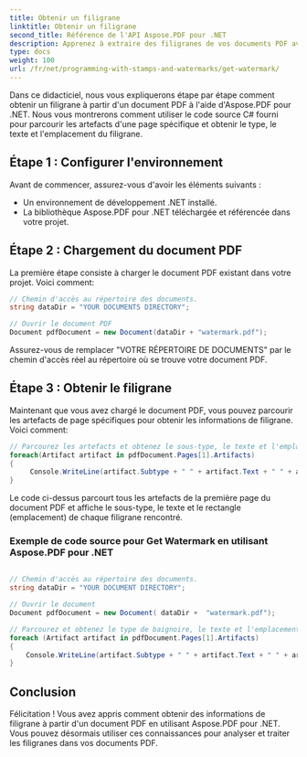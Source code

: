 ```yaml
---
title: Obtenir un filigrane
linktitle: Obtenir un filigrane
second_title: Référence de l'API Aspose.PDF pour .NET
description: Apprenez à extraire des filigranes de vos documents PDF avec Aspose.PDF pour .NET.
type: docs
weight: 100
url: /fr/net/programming-with-stamps-and-watermarks/get-watermark/
---
```

Dans ce didacticiel, nous vous expliquerons étape par étape comment obtenir un filigrane à partir d'un document PDF à l'aide d'Aspose.PDF pour .NET. Nous vous montrerons comment utiliser le code source C# fourni pour parcourir les artefacts d'une page spécifique et obtenir le type, le texte et l'emplacement du filigrane.

## Étape 1 : Configurer l'environnement

Avant de commencer, assurez-vous d'avoir les éléments suivants :

- Un environnement de développement .NET installé.
- La bibliothèque Aspose.PDF pour .NET téléchargée et référencée dans votre projet.

## Étape 2 : Chargement du document PDF

La première étape consiste à charger le document PDF existant dans votre projet. Voici comment:

```csharp
// Chemin d'accès au répertoire des documents.
string dataDir = "YOUR DOCUMENTS DIRECTORY";

// Ouvrir le document PDF
Document pdfDocument = new Document(dataDir + "watermark.pdf");
```

Assurez-vous de remplacer "VOTRE RÉPERTOIRE DE DOCUMENTS" par le chemin d'accès réel au répertoire où se trouve votre document PDF.

## Étape 3 : Obtenir le filigrane

Maintenant que vous avez chargé le document PDF, vous pouvez parcourir les artefacts de page spécifiques pour obtenir les informations de filigrane. Voici comment:

```csharp
// Parcourez les artefacts et obtenez le sous-type, le texte et l'emplacement du filigrane
foreach(Artifact artifact in pdfDocument.Pages[1].Artifacts)
{
     Console.WriteLine(artifact.Subtype + " " + artifact.Text + " " + artifact.Rectangle);
}
```

Le code ci-dessus parcourt tous les artefacts de la première page du document PDF et affiche le sous-type, le texte et le rectangle (emplacement) de chaque filigrane rencontré.

### Exemple de code source pour Get Watermark en utilisant Aspose.PDF pour .NET 
```csharp

// Chemin d'accès au répertoire des documents.
string dataDir = "YOUR DOCUMENT DIRECTORY";

// Ouvrir le document
Document pdfDocument = new Document( dataDir +  "watermark.pdf");

// Parcourez et obtenez le type de baignoire, le texte et l'emplacement de l'artefact
foreach (Artifact artifact in pdfDocument.Pages[1].Artifacts)
{
	Console.WriteLine(artifact.Subtype + " " + artifact.Text + " " + artifact.Rectangle);
}

```

## Conclusion

Félicitation ! Vous avez appris comment obtenir des informations de filigrane à partir d'un document PDF en utilisant Aspose.PDF pour .NET. Vous pouvez désormais utiliser ces connaissances pour analyser et traiter les filigranes dans vos documents PDF.
